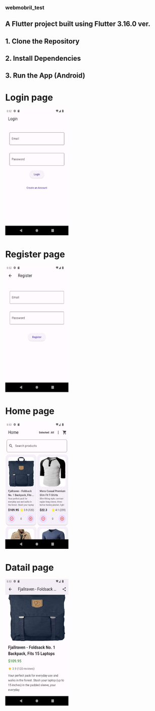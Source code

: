 ### webmobril_test

## A Flutter project built using Flutter 3.16.0 ver.

## 1. Clone the Repository
## 2. Install Dependencies
## 3. Run the App (Android)
# Login page
<img src="asserts/login.png" height="400" width="200"/>

# Register page
<img src="asserts/register.png" height="400" width="200"/>

# Home page
<img src="asserts/home.png" height="400" width="200"/>

# Datail page
<img src="asserts/datail_page.png" height="400" width="200"/>





